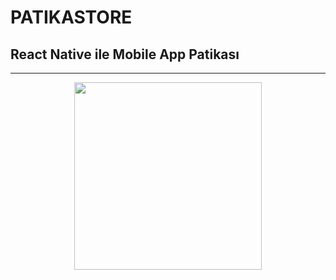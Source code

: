 # PATIKASTORE

## React Native ile Mobile App Patikası

---
<div align="center">
<a target="_blank" href="./SS/storeSS.gif">
<img src="./SS/storeSS.gif" width="300" style="max-width:100%;" />
</a>
</div>